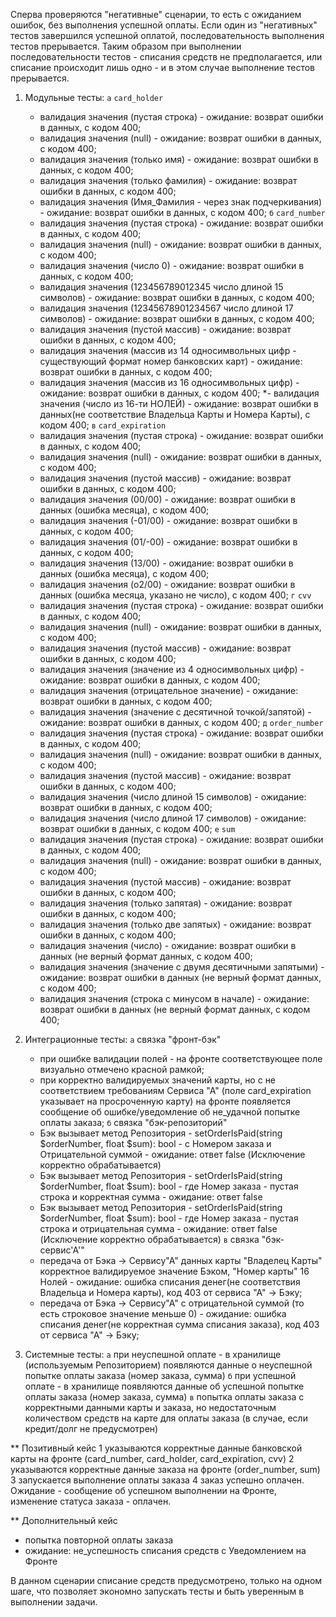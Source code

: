 

Сперва проверяются "негативные" сценарии,
то есть с ожиданием ошибок,
без выполнения успешной оплаты.
Если один из "негативных" тестов завершился успешной оплатой,
последовательность выполнения тестов прерывается.
Таким образом при выполнении последовательности тестов -
списания средств не предполагается,
или списание происходит лишь одно -
и в этом случае выполнение тестов прерывается.


1. Модульные тесты:
`а` `card_holder`
    - валидация значения (пустая строка) - ожидание: возврат ошибки в данных, с кодом 400;
    - валидация значения (null) - ожидание: возврат ошибки в данных, с кодом 400;
    - валидация значения (только имя) - ожидание: возврат ошибки в данных, с кодом 400;
    - валидация значения (только фамилия) - ожидание: возврат ошибки в данных, с кодом 400;
    - валидация значения (Имя_Фамилия - через знак подчеркивания) - ожидание: возврат ошибки в данных, с кодом 400;
`б` `card_number`
    - валидация значения (пустая строка) - ожидание: возврат ошибки в данных, с кодом 400;
    - валидация значения (null) - ожидание: возврат ошибки в данных, с кодом 400;
    - валидация значения (число 0) - ожидание: возврат ошибки в данных, с кодом 400;
    - валидация значения (123456789012345 число длиной 15 символов) - ожидание: возврат ошибки в данных, с кодом 400;
    - валидация значения (12345678901234567 число длиной 17 символов) - ожидание: возврат ошибки в данных, с кодом 400;
    - валидация значения (пустой массив) - ожидание: возврат ошибки в данных, с кодом 400;
    - валидация значения (массив из 14 односимвольных цифр - существующий формат номер банковских карт) - ожидание: возврат ошибки в данных, с кодом 400;
    - валидация значения (массив из 16 односимвольных цифр) - ожидание: возврат ошибки в данных, с кодом 400;
    *- валидация значения (число из 16-ти НОЛЕЙ) - ожидание: возврат ошибки в данных(не соответствие Владельца Карты и Номера Карты), с кодом 400;
`в` `card_expiration`
    - валидация значения (пустая строка) - ожидание: возврат ошибки в данных, с кодом 400;
    - валидация значения (null) - ожидание: возврат ошибки в данных, с кодом 400;
    - валидация значения (пустой массив) - ожидание: возврат ошибки в данных, с кодом 400;
    - валидация значения (00/00) - ожидание: возврат ошибки в данных (ошибка месяца), с кодом 400;
    - валидация значения (-01/00) - ожидание: возврат ошибки в данных, с кодом 400;
    - валидация значения (01/-00) - ожидание: возврат ошибки в данных, с кодом 400;
    - валидация значения (13/00) - ожидание: возврат ошибки в данных (ошибка месяца), с кодом 400;
    - валидация значения (o2/00) - ожидание: возврат ошибки в данных (ошибка месяца, указано не число), с кодом 400;
`г` `cvv`
    - валидация значения (пустая строка) - ожидание: возврат ошибки в данных, с кодом 400;
    - валидация значения (null) - ожидание: возврат ошибки в данных, с кодом 400;
    - валидация значения (пустой массив) - ожидание: возврат ошибки в данных, с кодом 400;
    - валидация значения (значение из 4 односимвольных цифр) - ожидание: возврат ошибки в данных, с кодом 400;
    - валидация значения (отрицательное значение) - ожидание: возврат ошибки в данных, с кодом 400;
    - валидация значения (значение с десятичной точкой/запятой) - ожидание: возврат ошибки в данных, с кодом 400;
`д` `order_number`
    - валидация значения (пустая строка) - ожидание: возврат ошибки в данных, с кодом 400;
    - валидация значения (null) - ожидание: возврат ошибки в данных, с кодом 400;
    - валидация значения (пустой массив) - ожидание: возврат ошибки в данных, с кодом 400;
    - валидация значения (число длиной 15 символов) - ожидание: возврат ошибки в данных, с кодом 400;
    - валидация значения (число длиной 17 символов) - ожидание: возврат ошибки в данных, с кодом 400;
`е` `sum`
    - валидация значения (пустая строка) - ожидание: возврат ошибки в данных, с кодом 400;
    - валидация значения (null) - ожидание: возврат ошибки в данных, с кодом 400;
    - валидация значения (пустой массив) - ожидание: возврат ошибки в данных, с кодом 400;
    - валидация значения (только запятая) - ожидание: возврат ошибки в данных, с кодом 400;
    - валидация значения (только две запятых) - ожидание: возврат ошибки в данных, с кодом 400;
    - валидация значения (число) - ожидание: возврат ошибки в данных (не верный формат данных, с кодом 400;
    - валидация значения (значение с двумя десятичными запятыми) - ожидание: возврат ошибки в данных (не верный формат данных, с кодом 400;
    - валидация значения (строка с минусом в начале) - ожидание: возврат ошибки в данных (не верный формат данных, с кодом 400;

2. Интеграционные тесты:
`а` связка "фронт-бэк"
    - при ошибке валидации полей - на фронте соответствующее поле визуально отмечено красной рамкой;
    - при корректно валидируемых значений карты, но с не соответствием требованиям Сервиса "А" (поле card_expiration указывает на просроченную карту) на фронте появляется сообщение об ошибке/уведомление об не_удачной попытке оплаты заказа;
`б` связка "бэк-репозиторий"
    - Бэк вызывает метод Репозитория - setOrderIsPaid(string $orderNumber, float $sum): bool - с Номером заказа и Отрицательной суммой - ожидание: ответ false (Исключение корректно обрабатывается)
    - Бэк вызывает метод Репозитория - setOrderIsPaid(string $orderNumber, float $sum): bool - где Номер заказа - пустая строка и корректная сумма - ожидание: ответ false
    - Бэк вызывает метод Репозитория - setOrderIsPaid(string $orderNumber, float $sum): bool - где Номер заказа - пустая строка и отрицательная сумма - ожидание: ответ false (Исключение корректно обрабатывается)
`в` связка "бэк-сервис'А'"
    - передача от Бэка -> Сервису"А" данных карты "Владелец Карты" корректное валидируемое значение Бэком, "Номер карты" 16 Нолей - ожидание: ошибка списания денег(не соответствия Владельца и Номера карты), код 403 от сервиса "А" -> Бэку;
    - передача от Бэка -> Сервису"А" с отрицательной суммой (то есть строковое значение меньше 0) - ожидание: ошибка списания денег(не корректная сумма списания заказа), код 403 от сервиса "А" -> Бэку;

3. Системные тесты:
`а` при неуспешной оплате - в хранилище (используемым Репозиторием) появляются данные о неуспешной попытке оплаты заказа (номер заказа, сумма)
`б` при успешной оплате - в хранилище появляются данные об успешной попытке оплаты заказа (номер заказа, сумма)
`в` попытка оплаты заказа с корректными данными карты и заказа, но недостаточным количеством средств на карте для оплаты заказа (в случае, если кредит/долг не предусмотрен)
   
** Позитивный кейс
1 указываются корректные данные банковской карты на фронте (card_number, card_holder, card_expiration, cvv)
2 указываются корректные данные заказа на фронте (order_number, sum)
3 запускается выполнение оплаты заказа
4 заказ успешно оплачен. Ожидание - сообщение об успешном выполнении на Фронте, изменение статуса заказа - оплачен.

** Дополнительный кейс
- попытка повторной оплаты заказа
- ожидание: не_успешность списания средств с Уведомлением на Фронте

В данном сценарии списание средств предусмотрено, только на одном шаге,
что позволяет экономно запускать тесты и быть уверенным в выполнении задачи.
